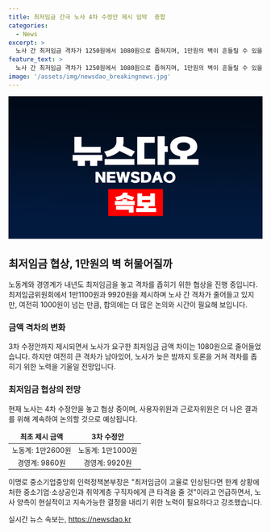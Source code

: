 ```yaml
---
title: 최저임금 간극 노사 4차 수정안 제시 임박  종합
categories:
  - News
excerpt: >
  노사 간 최저임금 격차가 1250원에서 1080원으로 좁혀지며, 1만원의 벽이 흔들릴 수 있을 것으로 예상된다. 11일 세종시 정부세종청사에서 열린 회의에서 노동계와 경영계는 3차 수정안으로 각각 1만1100원과 9920원을 제시했다. 현재 노사는 격차를 좁히기 위해 계속해서 수정안을 주고받으며 협상을 이어가고 있으며, 4차 수정안 제출이 예정되어 있다. 이에 대한 여론은 분분한 가운데, 노사는 최저임금을 둘러싼 협상을 진행 중이다.
feature_text: >
  노사 간 최저임금 격차가 1250원에서 1080원으로 좁혀지며, 1만원의 벽이 흔들릴 수 있을 것으로 예상된다. 11일 세종시 정부세종청사에서 열린 회의에서 노동계와 경영계는 3차 수정안으로 각각 1만1100원과 9920원을 제시했다. 현재 노사는 격차를 좁히기 위해 계속해서 수정안을 주고받으며 협상을 이어가고 있으며, 4차 수정안 제출이 예정되어 있다. 이에 대한 여론은 분분한 가운데, 노사는 최저임금을 둘러싼 협상을 진행 중이다.
image: '/assets/img/newsdao_breakingnews.jpg'
---
```


<p><img src="/assets/img/newsdao_breakingnews.jpg" alt="ontimetimes 속보" /></p>

<h2 data-ke-size="size26">최저임금 협상, 1만원의 벽 허물어질까</h2>

<p data-ke-size="size16">노동계와 경영계가 내년도 최저임금을 놓고 격차를 좁히기 위한 협상을 진행 중입니다. 최저임금위원회에서 1만1100원과 9920원을 제시하며 노사 간 격차가 줄어들고 있지만, 여전히 1000원이 넘는 만큼, 합의에는 더 많은 논의와 시간이 필요해 보입니다.</p>

<h3 data-ke-size="size24">금액 격차의 변화</h3>

<p data-ke-size="size16">3차 수정안까지 제시되면서 노사가 요구한 최저임금 금액 차이는 1080원으로 줄어들었습니다. 하지만 여전히 큰 격차가 남아있어, 노사가 늦은 밤까지 토론을 거쳐 격차를 좁히기 위한 노력을 기울일 전망입니다.</p>

<h3 data-ke-size="size24">최저임금 협상의 전망</h3>

<p data-ke-size="size16">현재 노사는 4차 수정안을 놓고 협상 중이며, 사용자위원과 근로자위원은 더 나은 결과를 위해 계속하여 논의할 것으로 예상됩니다.</p>

<table>
<thead>
<tr>
<td style="text-align: center; height: 17px;"><b>최초 제시 금액</b></td>
<td style="text-align: center; height: 17px;"><b>3차 수정안</b></td>
</tr>
</thead>
<tbody>
<tr>
<td style="text-align: center; height: 17px;">노동계: 1만2600원</td>
<td style="text-align: center; height: 17px;">노동계: 1만1000원</td>
</tr>
<tr>
<td style="text-align: center; height: 17px;">경영계: 9860원</td>
<td style="text-align: center; height: 17px;">경영계: 9920원</td>
</tr>
</tbody>
</table>

<p data-ke-size="size16">이명로 중소기업중앙회 인력정책본부장은 "최저임금이 고율로 인상된다면 한계 상황에 처한 중소기업·소상공인과 취약계층 구직자에게 큰 타격을 줄 것"이라고 언급하면서, 노사 양측이 현실적이고 지속가능한 결정을 내리기 위한 노력이 필요하다고 강조했습니다.</p>
실시간 뉴스 속보는, <a href="https://newsdao.kr" rel="dofollow">https://newsdao.kr</a>



